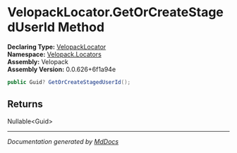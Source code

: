 ﻿<!--  
  <auto-generated>   
    The contents of this file were generated by a tool.  
    Changes to this file may be list if the file is regenerated  
  </auto-generated>   
-->

# VelopackLocator.GetOrCreateStagedUserId Method

**Declaring Type:** [VelopackLocator](../index.md)  
**Namespace:** [Velopack.Locators](../../index.md)  
**Assembly:** Velopack  
**Assembly Version:** 0.0.626+6f1a94e

```csharp
public Guid? GetOrCreateStagedUserId();
```

## Returns

Nullable\<Guid\>

___

*Documentation generated by [MdDocs](https://github.com/ap0llo/mddocs)*
